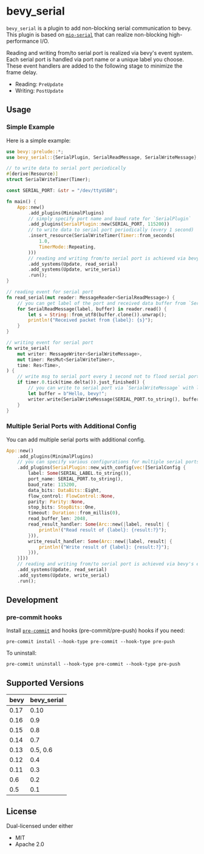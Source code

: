 # bevy_serial

`bevy_serial` is a plugin to add non-blocking serial communication to bevy. This plugin is based on [`mio-serial`](https://github.com/berkowski/mio-serial) that can realize non-blocking high-performance I/O.

Reading and writing from/to serial port is realized via bevy's event system. Each serial port is handled via port name or a unique label you choose. These event handlers are added to the following stage to minimize the frame delay.

- Reading: `PreUpdate`
- Writing: `PostUpdate`

## Usage

### Simple Example

Here is a simple example:

```rust
use bevy::prelude::*;
use bevy_serial::{SerialPlugin, SerialReadMessage, SerialWriteMessage};

// to write data to serial port periodically
#[derive(Resource)]
struct SerialWriteTimer(Timer);

const SERIAL_PORT: &str = "/dev/ttyUSB0";

fn main() {
    App::new()
        .add_plugins(MinimalPlugins)
        // simply specify port name and baud rate for `SerialPlugin`
        .add_plugins(SerialPlugin::new(SERIAL_PORT, 115200))
        // to write data to serial port periodically (every 1 second)
        .insert_resource(SerialWriteTimer(Timer::from_seconds(
            1.0,
            TimerMode::Repeating,
        )))
        // reading and writing from/to serial port is achieved via bevy's event system
        .add_systems(Update, read_serial)
        .add_systems(Update, write_serial)
        .run();
}

// reading event for serial port
fn read_serial(mut reader: MessageReader<SerialReadMessage>) {
    // you can get label of the port and received data buffer from `SerialReadMessage`
    for SerialReadMessage(label, buffer) in reader.read() {
        let s = String::from_utf8(buffer.clone()).unwrap();
        println!("Received packet from {label}: {s}");
    }
}

// writing event for serial port
fn write_serial(
    mut writer: MessageWriter<SerialWriteMessage>,
    mut timer: ResMut<SerialWriteTimer>,
    time: Res<Time>,
) {
    // write msg to serial port every 1 second not to flood serial port
    if timer.0.tick(time.delta()).just_finished() {
        // you can write to serial port via `SerialWriteMessage` with label and buffer to write
        let buffer = b"Hello, bevy!";
        writer.write(SerialWriteMessage(SERIAL_PORT.to_string(), buffer.to_vec()));
    }
}
```

### Multiple Serial Ports with Additional Config

You can add multiple serial ports with additional config.

```rust
App::new()
    .add_plugins(MinimalPlugins)
    // you can specify various configurations for multiple serial ports by this way
    .add_plugins(SerialPlugin::new_with_config(vec![SerialConfig {
        label: Some(SERIAL_LABEL.to_string()),
        port_name: SERIAL_PORT.to_string(),
        baud_rate: 115200,
        data_bits: DataBits::Eight,
        flow_control: FlowControl::None,
        parity: Parity::None,
        stop_bits: StopBits::One,
        timeout: Duration::from_millis(0),
        read_buffer_len: 2048,
        read_result_handler: Some(Arc::new(|label, result| {
            println!("Read result of {label}: {result:?}");
        })),
        write_result_handler: Some(Arc::new(|label, result| {
            println!("Write result of {label}: {result:?}");
        })),
    }]))
    // reading and writing from/to serial port is achieved via bevy's event system
    .add_systems(Update, read_serial)
    .add_systems(Update, write_serial)
    .run();
```

## Development

### pre-commit hooks

Install [`pre-commit`](https://pre-commit.com/) and hooks (pre-commit/pre-push) hooks if you need:

```shell
pre-commit install --hook-type pre-commit --hook-type pre-push
```

To uninstall:

```shell
pre-commit uninstall --hook-type pre-commit --hook-type pre-push
```

## Supported Versions

| bevy | bevy_serial |
| ---- | ----------- |
| 0.17 | 0.10        |
| 0.16 | 0.9         |
| 0.15 | 0.8         |
| 0.14 | 0.7         |
| 0.13 | 0.5, 0.6    |
| 0.12 | 0.4         |
| 0.11 | 0.3         |
| 0.6  | 0.2         |
| 0.5  | 0.1         |

## License

Dual-licensed under either

- MIT
- Apache 2.0
